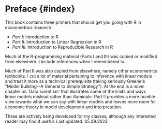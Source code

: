 # Preface {#index}



<!--- Add Title Image
<img src="Figures_Manual/Logo.png" class="cover" height="50%"/>  

--->

This book contains three primers that should get you going with R in econometrics research

 * *Part   I*: Introduction to R
 * *Part  II*: Introduction to Linear Regression in R
 * *Part III*: Introduction to Reproducible Research in R

Much of the R-programming material (Parts I and III) was copied or modified from elsewhere. I include references when I remembered to.

Much of Part II was also copied from elsewhere, namely other econometrics textbooks. I cut a lot of material pertaining to inference with linear models and treat it more as a technical prerequisite (taking seriously Greene's "Model Building--A General to Simple Strategy"). At the end is a novel chapter on `Data scientism' that illustrates some of the limits and ways linear models mislead rather than illuminate. Part II provides a more humble view towards what we can say with linear models and leaves more room for economic theory in model development and interpretation.

These are actively being developed for my classes, although any interested reader may find it useful. Last updated: 05.09.2023
